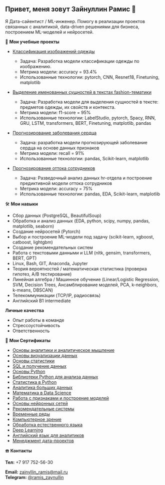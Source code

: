 ## Привет, меня зовут Зайнуллин Рамис 👋  
  
 Я Дата-сайентист / ML-инженер. Помогу в реализации проектов связанных с аналитикой, data-driven решениями для бизнеса, построением ML-моделей и нейросетей.  
       
🚀 __Мои учебные проекты__
- [Классификация изображений одежды](https://github.com/ramisz/CNN_for_fachion)
  - Задача: Разработка модели классификации одежды по изображению.
  - Метрика модели: accuracy = 93.4%
  - Использованные технологии: pytorch, CNN, Resnet18, Finetuning, matplotlib
  
- [Выделение именованных сущностей в текстах fashion-тематики](https://github.com/ramisz/fashion-ner)
  - Задача: Разработка модели для выделения сущностей в тексте: предметов одежды, их свойств и контекста.
  - Метрика модели: f1-score = 95%
  - Использованные технологии: LabelStudio, pytorch, Spacy, RNN, GRU, LSTM, transformers, BERT, Finetuning, matplotlib, pandas
  
- [Прогнозирование заболевания сердца](https://github.com/ramisz/heart_failure_prediction)
  - Задача: разработка модели прогнозирующей заболевание сердца на основе 	данных признаков
  - Метрика модели: recall = 91%
  - Использованные технологии: pandas, Scikit-learn, matplotlib
   
- [Прогнозирование оттока сотрудников](https://github.com/ramisz/hr_analytics)
   - Задача: Разведочный анализ данных hr-отдела и построение предиктивной 	модели оттока сотрудников
   - Метрика модели: accuracy = 75%
   - Использованные технологии: pandas, EDA, Scikit-learn, matplotlib
   
🛠️ __Мои навыки__
- Сбор данных (PostgreSQL, BeautifulSoup)
- Обработка и анализ данных (EDA, python, scipy, numpy, pandas, matplotlib, seaborn)
- Создание нейросетей (Pytorch)
- Выбор и построение ML-модели под задачу (scikit-learn, xgboost, catboost, lightgbm)
- Создание рекомендательных систем
- Работа с текстовыми данными и LLM (nltk, gensim, transformers, BERT, GPT)
- Linux, Bash, GIT, Anaconda, Jupyter
- Теория вероятностей / математическая статистика (проверка гипотез, A/B тестирование)
- Линейная алгебра / Машинное обучение (Linear/Logistic Regression, SVM, Decision Trees, Ансамблирование моделей, PCA, k-neighbors, k-means, DBSCAN)
- Телекоммуникации (TCP/IP, радиосвязь)
- Английский B1 intermediate

__Личные качества__
- Опыт работы в команде
- Стрессоустойчивость
- Ответственность

  
📜 __Мои Сертификаты__ 
- [Основы аналитики и аналитическое мышление](https://github.com/ramisz/cert/blob/main/certificate_analytics.pdf)
- [Основы визуализации данных](https://github.com/ramisz/cert/blob/main/certificate_visualization.pdf)
- [Основы статистики](https://github.com/ramisz/cert/blob/main/certificate_stat.pdf)
- [SQL и получение данных](https://github.com/ramisz/cert/blob/main/certificate_sql.pdf)
- [Основы Python](https://github.com/ramisz/cert/blob/main/certificate_python.pdf)
- [Библиотеки Python для анализа данных](https://github.com/ramisz/cert/blob/main/certificate_python_data_analyze.pdf)
- [Статистика в Python](https://github.com/ramisz/cert/blob/main/certificate_python_stat.pdf)
- [Аналитика больших данных](https://github.com/ramisz/cert/blob/main/certificate_big_data.pdf)
- [Математика в Data Science](https://github.com/ramisz/cert/blob/main/certificate_ds_math.pdf)
- [Работа с признаками и построение моделей](https://github.com/ramisz/cert/blob/main/certificate_machine_learning.pdf)
- [Основы нейронных сетей](https://github.com/ramisz/cert/blob/main/certificate_neural_networks.pdf)
- [Рекомендательные системы](https://github.com/ramisz/cert/blob/main/certificate_recomendation_systems.pdf)
- [Временные ряды](https://github.com/ramisz/cert/blob/main/certificate_time_series.pdf)
- [Компьютерное зрение](https://github.com/ramisz/cert/blob/main/certificate_computer_vision.pdf)
- [Обработка естественного языка](https://github.com/ramisz/cert/blob/main/certificate_natural_language_procession.pdf)
- [Deep Learning](https://github.com/ramisz/cert/blob/main/certificate_deep_learning.pdf)
- [Английский язык для аналитиков](https://github.com/ramisz/cert/blob/main/certificate_eng.pdf)
- [Менеджмент дата-проектов](https://github.com/ramisz/cert/blob/main/certificate_project_management.pdf)



☎️ __Контакты__

**Тел:** +7 917 752-56-30

**Email:** [zainyllin_ramis@mail.ru](mailto:zainyllin_ramis@mail.ru)  
**Telegram:** [@ramis_zaynullin](https://t.me/ramis_zaynullin) 
